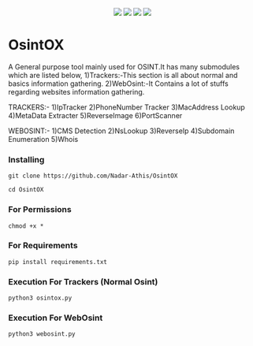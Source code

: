 <p align="center">
  <a href="https://github.com/Nadar-Athis/OsintOX" rel="nofollow"><img src="https://img.shields.io/badge/version-1.0-red.svg" style="max-width:100%;"></a>
  <a href="https://www.python.org/" rel="nofollow"><img src="https://img.shields.io/badge/python-3.X-green.svg" style="max-width:100%;"></a>
  <a href="https://github.com/Nadar-Athis/OsintOX" rel="nofollow"><img src="https://img.shields.io/badge/status-beta-brightgreen.svg" style="max-width:100%;"></a>
  <a href="https://github.com/Nadar-Athis/OsintOX/blob/master/LICENSE" rel="nofollow"><img src="https://img.shields.io/badge/license-GPL-blue.svg" style="max-width:100%;"></a>

# OsintOX
A General purpose tool mainly used for OSINT.It has many submodules which are listed below,
1)Trackers:-This section is all about normal and basics information gathering.
2)WebOsint:-It Contains a lot of stuffs regarding websites information gathering.


TRACKERS:-
1)IpTracker
2)PhoneNumber Tracker
3)MacAddress Lookup
4)MetaData Extracter
5)ReverseImage
6)PortScanner

WEBOSINT:-
1)CMS Detection
2)NsLookup
3)ReverseIp
4)Subdomain Enumeration
5)Whois


### Installing
```
git clone https://github.com/Nadar-Athis/OsintOX
```
```
cd OsintOX
```
### For Permissions
```
chmod +x *
```
### For Requirements
```
pip install requirements.txt
```
### Execution For Trackers (Normal Osint) 
```
python3 osintox.py 
```
### Execution For WebOsint
```
python3 webosint.py
```





